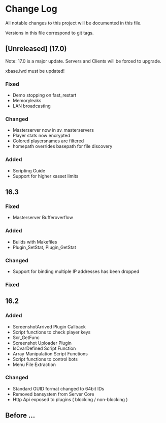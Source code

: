 # Change Log
All notable changes to this project will be documented in this file.

Versions in this file correspond to git tags.

## [Unreleased] (17.0)
Note: 17.0 is a major update. Servers and Clients will be forced to upgrade.

xbase.iwd must be updated!

### Fixed
- Demo stopping on fast_restart
- Memoryleaks
- LAN broadcasting

### Changed
- Masterserver now in sv_masterservers
- Player stats now encrypted
- Colored playersnames are filtered
- homepath overrides basepath for file discovery

### Added
- Scripting Guide
- Support for higher xasset limits

## 16.3
### Fixed
- Masterserver Bufferoverflow

### Added
- Builds with Makefiles
- Plugin_SetStat, Plugin_GetStat

### Changed
- Support for binding multiple IP addresses has been dropped


### Fixed

## 16.2
### Added
- ScreenshotArrived Plugin Callback
- Script functions to check player keys
- Scr_GetFunc
- Screenshot Uploader Plugin
- IsCvarDefined Script Function
- Array Manipulation Script Functions
- Script functions to control bots
- Menu File Extraction

### Changed
- Standard GUID format changed to 64bit IDs
- Removed bansystem from Server Core
- Http Api exposed to plugins ( blocking / non-blocking )

## Before ...
### 


